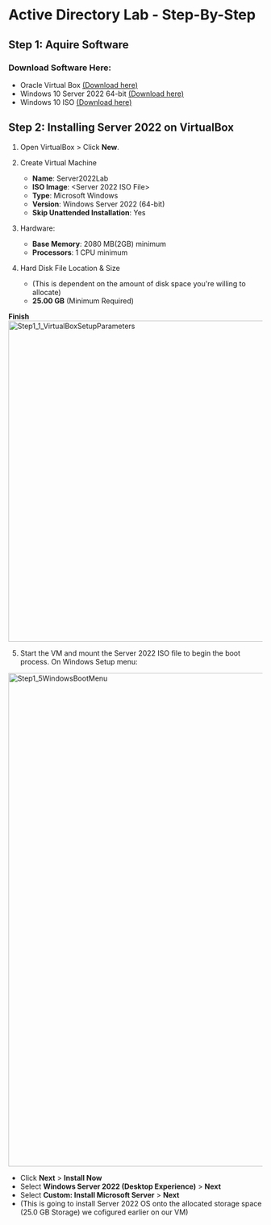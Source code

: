 # Active Directory Lab - Step-By-Step 



## Step 1: Aquire Software

### Download Software Here:

* Oracle Virtual Box [(Download here)](https://www.virtualbox.org/)
* Windows 10 Server 2022 64-bit [(Download here)](https://www.microsoft.com/en-us/evalcenter/download-windows-server-2022)
* Windows 10 ISO [(Download here)](https://www.microsoft.com/en-us/software-download/windows10)

## Step 2: Installing Server 2022 on VirtualBox

1. Open VirtualBox > Click **New**.
2. Create Virtual Machine
    * **Name**: Server2022Lab
    * **ISO Image**: <Server 2022 ISO File>
    * **Type**: Microsoft Windows
    * **Version**: Windows Server 2022 (64-bit)
    * **Skip Unattended Installation**: Yes

3. Hardware:
   * **Base Memory**: 2080 MB(2GB) minimum
   * **Processors**: 1 CPU minimum

4. Hard Disk File Location & Size
   * (This is dependent on the amount of disk space you're willing to allocate)
   * **25.00 GB** (Minimum Required)

**Finish**
<img width="941" height="637" alt="Step1_1_VirtualBoxSetupParameters" src="https://github.com/user-attachments/assets/3c94c95a-e437-434f-96e1-ac617bee901f" />

5. Start the VM and mount the Server 2022 ISO file to begin the boot process. On Windows Setup menu:
 <img width="1155" height="979" alt="Step1_5WindowsBootMenu" src="https://github.com/user-attachments/assets/aee4d975-7a6f-4d5f-b163-939608df96c4" />



   
 * Click **Next** > **Install Now**
* Select **Windows Server 2022 (Desktop Experience)** > **Next**
* Select **Custom: Install Microsoft Server** > **Next**
* (This is going to install Server 2022 OS onto the allocated storage space (25.0 GB Storage) we cofigured earlier on our VM)


   








